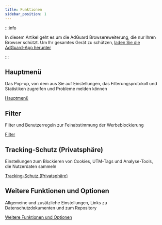 ```yaml
---
title: Funktionen
sidebar_position: 1
---
```


:::info

In diesem Artikel geht es um die AdGuard Browsereweiterung, die nur Ihren Browser schützt. Um Ihr gesamtes Gerät zu schützen, [laden Sie die AdGuard-App herunter](https://agrd.io/download-kb-adblock)

:::

## Hauptmenü

Das Pop-up, von dem aus Sie auf Einstellungen, das Filterungsprotokoll und Statistiken zugreifen und Probleme melden können

[Hauptmenü](/adguard-browser-extension/features/main-menu.md)

## Filter

Filter und Benutzerregeln zur Feinabstimmung der Werbeblockierung

[Filter](/adguard-browser-extension/features/filters.md)

## Tracking-Schutz (Privatsphäre)

Einstellungen zum Blockieren von Cookies, UTM-Tags und Analyse-Tools, die Nutzerdaten sammeln

[Tracking-Schutz (Privatsphäre)](/adguard-browser-extension/features/stealth-mode.md)

## Weitere Funktionen und Optionen

Allgemeine und zusätzliche Einstellungen, Links zu Datenschutzdokumenten und zum Repository

[Weitere Funktionen und Optionen](/adguard-browser-extension/features/other-features.md)
